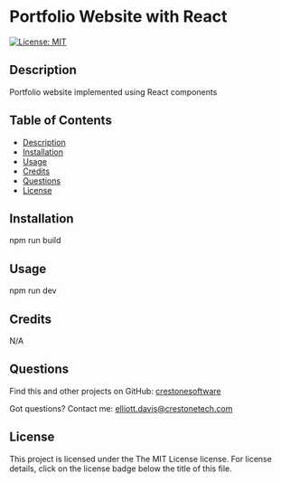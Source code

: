 # Portfolio Website with React
[![License: MIT](https://img.shields.io/badge/License-MIT-yellow.svg)](https://opensource.org/licenses/MIT)
## <a name="Description"></a>Description
Portfolio website implemented using React components
## <a name="Table of Contents"></a>Table of Contents
- [Description](#Description)
- [Installation](#Installation)
- [Usage](#Usage)
- [Credits](#Credits)
- [Questions](#Questions)
- [License](#License)

## <a name="Installation"></a>Installation
npm run build
## <a name="Usage"></a>Usage
npm run dev
## <a name="Credits"></a>Credits
 N/A
## <a name="Questions"></a>Questions
Find this and other projects on GitHub: <a href="https://github.com/crestonesoftware">crestonesoftware</a>

Got questions? Contact me: <a href="mailto:elliott.davis@crestonetech.com">elliott.davis@crestonetech.com</a>
## <a name="License"></a>License
This project is licensed under the The MIT License license. For license details, click on the license badge below the title of this file.

